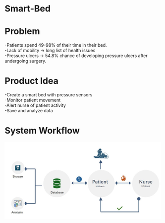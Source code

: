 # Smart-Bed ​</br>

# Problem​ </br>
-Patients spend 49-98% of their time in their bed. ​</br>
-Lack of mobility -> long list of health issues​​</br>
-Pressure ulcers  -> 54.8% chance of developing pressure ulcers after undergoing surgery.​</br>
# Product Idea </br>
-Create a smart bed with pressure sensors ​</br>
-Monitor patient movement ​</br>
-Alert nurse of patient activity​</br>
-Save and analyze data</br>
# System Workflow
![alt text](https://github.com/berk2k/Smart-Bed/blob/main/workflow/SystemWorkflow.JPG)<br/>

